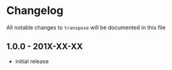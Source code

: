 # Changelog

All notable changes to `transpose` will be documented in this file

## 1.0.0 - 201X-XX-XX

- initial release
